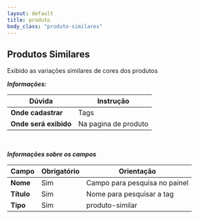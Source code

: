 ```yaml
---
layout: default
title: produto
body_class: "produto-similares"
---
```



## Produtos Similares


Exibido as variações similares de cores dos produtos



***Informações:***

| Dúvida                          | Instrução                                                               |
| ------------------------------- | ----------------------------------------------------------------------- |
| **Onde cadastrar**              | Tags                                                                    |
| **Onde será exibido**           | Na pagina de produto                    |


&nbsp;

***Informações sobre os campos***



| Campo         | Obrigatório         | Orientação                                |
| ------------- | ------------------- | ----------------------------------------- |
| **Nome**      | Sim      | Campo para pesquisa no painel                      |
| **Título**    | Sim | Nome para pesquisar a tag             |
| **Tipo** | Sim | produto-similar    |



&nbsp;
